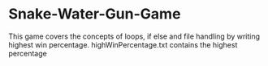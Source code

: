 # Snake-Water-Gun-Game
This game covers the concepts of loops, if else and file handling by writing highest win percentage. highWinPercentage.txt contains the highest percentage
